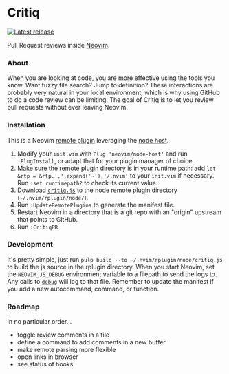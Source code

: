 # Critiq

[![Latest release](http://img.shields.io/github/release/megalord/critiq.svg)](https://github.com/megalord/critiq/releases)

Pull Request reviews inside [Neovim](https://neovim.io/).


### About

When you are looking at code, you are more effective using the tools you know.  Want fuzzy file search?  Jump to definition?  These interactions are probably very natural in your local environment, which is why using GitHub to do a code review can be limiting.  The goal of Critiq is to let you review pull requests without ever leaving Neovim.


### Installation

This is a Neovim [remote plugin](https://neovim.io/doc/user/remote_plugin.html) leveraging the [node host](https://github.com/neovim/node-host).

1. Modify your `init.vim` with `Plug 'neovim/node-host'` and run `:PlugInstall`, or adapt that for your plugin manager of choice.
2. Make sure the remote plugin directory is in your runtime path: add `let &rtp = &rtp.','.expand('~').'/.nvim'` to your `init.vim` if necessary.  Run `:set runtimepath?` to check its current value.
3. Download [`critiq.js`](https://github.com/megalord/critiq/releases/latest/) to the node remote plugin directory (`~/.nvim/rplugin/node/`).
4. Run `:UpdateRemotePlugins` to generate the manifest file.
5. Restart Neovim in a directory that is a git repo with an "origin" upstream that points to GitHub.
6. Run `:CritiqPR`


### Development

It's pretty simple, just run `pulp build --to ~/.nvim/rplugin/node/critiq.js` to build the js source in the rplugin directory.  When you start Neovim, set the `NEOVIM_JS_DEBUG` environment variable to a filepath to send the logs to.  Any calls to [`debug`](https://pursuit.purescript.org/packages/purescript-neovim/0.0.5/docs/Neovim.Plugin#v:debug) will log to that file.  Remember to update the manifest if you add a new autocommand, command, or function.


### Roadmap

In no particular order...
* toggle review comments in a file
* define a command to add comments in a new buffer
* make remote parsing more flexible
* open links in browser
* see status of hooks
